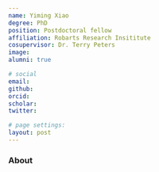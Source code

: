```yaml
---
name: Yiming Xiao
degree: PhD
position: Postdoctoral fellow 
affiliation: Robarts Research Insititute
cosupervisor: Dr. Terry Peters
image:
alumni: true

# social
email:
github:
orcid:
scholar:
twitter:

# page settings:
layout: post
---
```

### About

